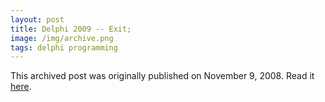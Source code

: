 ```yaml
---
layout: post
title: Delphi 2009 -- Exit;
image: /img/archive.png
tags: delphi programming
---
```

This archived post was originally published on November 9, 2008. Read it [here](/alex.ciobanu.org/index2cf9.html).
